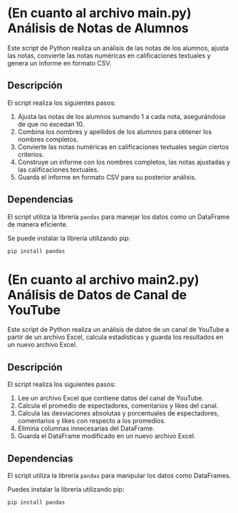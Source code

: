 # (En cuanto al archivo main.py) Análisis de Notas de Alumnos

Este script de Python realiza un análisis de las notas de los alumnos, ajusta las notas, convierte las notas numéricas en calificaciones textuales y genera un informe en formato CSV.

## Descripción

El script realiza los siguientes pasos:
1. Ajusta las notas de los alumnos sumando 1 a cada nota, asegurándose de que no excedan 10.
2. Combina los nombres y apellidos de los alumnos para obtener los nombres completos.
3. Convierte las notas numéricas en calificaciones textuales según ciertos criterios.
4. Construye un informe con los nombres completos, las notas ajustadas y las calificaciones textuales.
5. Guarda el informe en formato CSV para su posterior análisis.

## Dependencias

El script utiliza la librería `pandas` para manejar los datos como un DataFrame de manera eficiente.

Se puede instalar la librería utilizando pip:

```sh
pip install pandas
```

# (En cuanto al archivo main2.py) Análisis de Datos de Canal de YouTube

Este script de Python realiza un análisis de datos de un canal de YouTube a partir de un archivo Excel, calcula estadísticas y guarda los resultados en un nuevo archivo Excel.

## Descripción

El script realiza los siguientes pasos:

1. Lee un archivo Excel que contiene datos del canal de YouTube.
2. Calcula el promedio de espectadores, comentarios y likes del canal.
3. Calcula las desviaciones absolutas y porcentuales de espectadores, comentarios y likes con respecto a los promedios.
4. Elimina columnas innecesarias del DataFrame.
5. Guarda el DataFrame modificado en un nuevo archivo Excel.

## Dependencias

El script utiliza la librería `pandas` para manipular los datos como DataFrames.

Puedes instalar la librería utilizando pip:

```sh
pip install pandas
